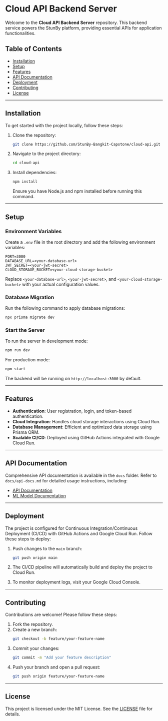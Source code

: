 
# Cloud API Backend Server

Welcome to the **Cloud API Backend Server** repository. This backend service powers the StunBy platform, providing essential APIs for application functionalities.

## Table of Contents

- [Installation](#installation)
- [Setup](#setup)
- [Features](#features)
- [API Documentation](#api-documentation)
- [Deployment](#deployment)
- [Contributing](#contributing)
- [License](#license)

---

## Installation

To get started with the project locally, follow these steps:

1. Clone the repository:
   ```bash
   git clone https://github.com/StunBy-Bangkit-Capstone/cloud-api.git
   ```

2. Navigate to the project directory:
   ```bash
   cd cloud-api
   ```

3. Install dependencies:
   ```bash
   npm install
   ```
   Ensure you have Node.js and npm installed before running this command.

---

## Setup

### Environment Variables

Create a `.env` file in the root directory and add the following environment variables:

```env
PORT=3000
DATABASE_URL=<your-database-url>
JWT_SECRET=<your-jwt-secret>
CLOUD_STORAGE_BUCKET=<your-cloud-storage-bucket>
```

Replace `<your-database-url>`, `<your-jwt-secret>`, and `<your-cloud-storage-bucket>` with your actual configuration values.

### Database Migration

Run the following command to apply database migrations:

```bash
npx prisma migrate dev
```

### Start the Server

To run the server in development mode:

```bash
npm run dev
```

For production mode:

```bash
npm start
```

The backend will be running on `http://localhost:3000` by default.

---

## Features

- **Authentication**: User registration, login, and token-based authentication.
- **Cloud Integration**: Handles cloud storage interactions using Cloud Run.
- **Database Management**: Efficient and optimized data storage using Prisma ORM.
- **Scalable CI/CD**: Deployed using GitHub Actions integrated with Google Cloud Run.

---

## API Documentation

Comprehensive API documentation is available in the `docs` folder. Refer to `docs/api-docs.md` for detailed usage instructions, including:

- [API Documentation](docs/api-cc.md) 
- [ML Model Documentation](docs/api-ml.md) 

---

## Deployment

The project is configured for Continuous Integration/Continuous Deployment (CI/CD) with GitHub Actions and Google Cloud Run. Follow these steps to deploy:

1. Push changes to the `main` branch:
   ```bash
   git push origin main
   ```

2. The CI/CD pipeline will automatically build and deploy the project to Cloud Run.

3. To monitor deployment logs, visit your Google Cloud Console.

---

## Contributing

Contributions are welcome! Please follow these steps:

1. Fork the repository.
2. Create a new branch:
   ```bash
   git checkout -b feature/your-feature-name
   ```
3. Commit your changes:
   ```bash
   git commit -m "Add your feature description"
   ```
4. Push your branch and open a pull request:
   ```bash
   git push origin feature/your-feature-name
   ```

---

## License

This project is licensed under the MIT License. See the [LICENSE](LICENSE) file for details.
